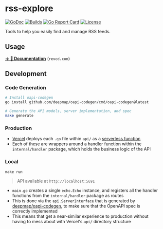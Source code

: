 # rss-explore

[![GoDoc](https://img.shields.io/badge/go-documentation-blue.svg?style=flat-square)](https://pkg.go.dev/github.com/revett/rss-explore)
[![Builds](https://img.shields.io/github/checks-status/revett/rss-explore/main?label=build&style=flat-square)](https://github.com/revett/rss-explore/actions?query=branch%3Amain)
[![Go Report Card](https://goreportcard.com/badge/github.com/revett/rss-explore?style=flat-square)](https://goreportcard.com/report/github.com/revett/rss-explore)
[![License](https://img.shields.io/badge/license-mit-blue.svg?style=flat-square)](https://github.com/revett/rss-explore/blob/main/LICENSE)

Tools to help you easily find and manage RSS feeds.

## Usage

[**→ 📖 Documentation**](https://revcd.com/projects/rss-explore) (`revcd.com`)

## Development

### Code Generation

```bash
# Install oapi-codegen
go install github.com/deepmap/oapi-codegen/cmd/oapi-codegen@latest

# Generate the API models, server implementation, and spec
make generate
```

### Production

- [Vercel](https://github.com/vercel/vercel) deploys each `.go` file within
  `api/` as a
  [serverless function](https://vercel.com/docs/concepts/functions/serverless-functions/runtimes/go)
- Each of these are wrappers around a handler function within the
  `internal/handler` package, which holds the business logic of the API

### Local

```
make run
```

> API available at `http://localhost:5691`

- `main.go` creates a single `echo.Echo` instance, and registers all the handler
  functions from the `internal/handler` package as routes
- This is done via the `api.ServerInterface` that is generated by
  [deepmap/oapi-codegen](https://github.com/deepmap/oapi-codegen), to make sure that the
  OpenAPI spec is correctly implemented
- This means that get a near-similar experience to production without having to
  mess about with Vercel's `api/` directory structure
